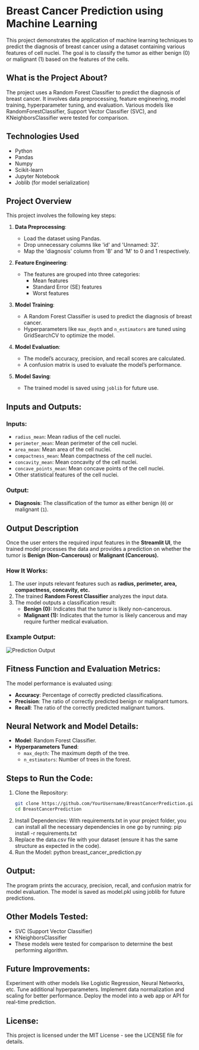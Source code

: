 # Breast Cancer Prediction using Machine Learning

This project demonstrates the application of machine learning techniques to predict the diagnosis of breast cancer using a dataset containing various features of cell nuclei. The goal is to classify the tumor as either benign (0) or malignant (1) based on the features of the cells.

## What is the Project About?

The project uses a Random Forest Classifier to predict the diagnosis of breast cancer. It involves data preprocessing, feature engineering, model training, hyperparameter tuning, and evaluation. Various models like RandomForestClassifier, Support Vector Classifier (SVC), and KNeighborsClassifier were tested for comparison.

## Technologies Used
- Python
- Pandas
- Numpy
- Scikit-learn
- Jupyter Notebook
- Joblib (for model serialization)

## Project Overview
This project involves the following key steps:
1. **Data Preprocessing**: 
   - Load the dataset using Pandas.
   - Drop unnecessary columns like 'id' and 'Unnamed: 32'.
   - Map the 'diagnosis' column from 'B' and 'M' to 0 and 1 respectively.
   
2. **Feature Engineering**: 
   - The features are grouped into three categories: 
     - Mean features
     - Standard Error (SE) features
     - Worst features
   
3. **Model Training**: 
   - A Random Forest Classifier is used to predict the diagnosis of breast cancer.
   - Hyperparameters like `max_depth` and `n_estimators` are tuned using GridSearchCV to optimize the model.

4. **Model Evaluation**:
   - The model’s accuracy, precision, and recall scores are calculated.
   - A confusion matrix is used to evaluate the model’s performance.
   
5. **Model Saving**:
   - The trained model is saved using `joblib` for future use.

## Inputs and Outputs:

### Inputs:
- `radius_mean`: Mean radius of the cell nuclei.
- `perimeter_mean`: Mean perimeter of the cell nuclei.
- `area_mean`: Mean area of the cell nuclei.
- `compactness_mean`: Mean compactness of the cell nuclei.
- `concavity_mean`: Mean concavity of the cell nuclei.
- `concave_points_mean`: Mean concave points of the cell nuclei.
- Other statistical features of the cell nuclei.

### Output:
- **Diagnosis**: The classification of the tumor as either benign (`0`) or malignant (`1`).
## Output Description  

Once the user enters the required input features in the **Streamlit UI**, the trained model processes the data and provides a prediction on whether the tumor is **Benign (Non-Cancerous)** or **Malignant (Cancerous).**  

### How It Works:
1. The user inputs relevant features such as **radius, perimeter, area, compactness, concavity, etc.**  
2. The trained **Random Forest Classifier** analyzes the input data.  
3. The model outputs a classification result:  
   - **Benign (0):** Indicates that the tumor is likely non-cancerous.  
   - **Malignant (1):** Indicates that the tumor is likely cancerous and may require further medical evaluation.  

### Example Output:
![Prediction Output](/Users/praneethchetty/Documents/myprojects/Breast_cancer_prediction/images/output.png)


## Fitness Function and Evaluation Metrics:
The model performance is evaluated using:
- **Accuracy**: Percentage of correctly predicted classifications.
- **Precision**: The ratio of correctly predicted benign or malignant tumors.
- **Recall**: The ratio of the correctly predicted malignant tumors.

## Neural Network and Model Details:
- **Model**: Random Forest Classifier.
- **Hyperparameters Tuned**:
  - `max_depth`: The maximum depth of the tree.
  - `n_estimators`: Number of trees in the forest.

## Steps to Run the Code:
1. Clone the Repository:
   ```bash
   git clone https://github.com/YourUsername/BreastCancerPrediction.git
   cd BreastCancerPrediction

2. Install Dependencies: With requirements.txt in your project folder, you can install all the necessary dependencies in one go by running:
pip install -r requirements.txt
3. Replace the data.csv file with your dataset (ensure it has the same structure as expected in the code).
4. Run the Model:
python breast_cancer_prediction.py
## Output:

The program prints the accuracy, precision, recall, and confusion matrix for model evaluation.
The model is saved as model.pkl using joblib for future predictions.
## Other Models Tested:

* SVC (Support Vector Classifier)
* KNeighborsClassifier
* These models were tested for comparison to determine the best performing algorithm.

## Future Improvements:

Experiment with other models like Logistic Regression, Neural Networks, etc.
Tune additional hyperparameters.
Implement data normalization and scaling for better performance.
Deploy the model into a web app or API for real-time prediction.
## License:

This project is licensed under the MIT License - see the LICENSE file for details.